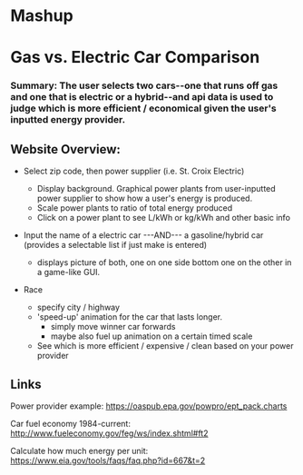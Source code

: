 # Mashup

# Gas vs. Electric Car Comparison

### Summary: The user selects two cars--one that runs off gas and one that is electric or a hybrid--and api data is used to judge which is more efficient / economical given the user's inputted energy provider.

## Website Overview:
  
  - Select zip code, then power supplier (i.e. St. Croix Electric)
    - Display background. Graphical power plants from user-inputted power supplier to show how a user's energy is produced.
    - Scale power plants to ratio of total energy produced
    - Click on a power plant to see L/kWh or kg/kWh and other basic info
  
  - Input the name of a electric car ---AND--- a gasoline/hybrid car (provides a selectable list if just make is entered)
    - displays picture of both, one on one side bottom one on the other in a game-like GUI.
    
  - Race
    - specify city / highway
    - 'speed-up' animation for the car that lasts longer.
      - simply move winner car forwards
      - maybe also fuel up animation on a certain timed scale
    - See which is more efficient / expensive / clean based on your power provider
  
  
  
  


## Links

Power provider example:
https://oaspub.epa.gov/powpro/ept_pack.charts

Car fuel economy 1984-current:
http://www.fueleconomy.gov/feg/ws/index.shtml#ft2

Calculate how much energy per unit:
https://www.eia.gov/tools/faqs/faq.php?id=667&t=2
